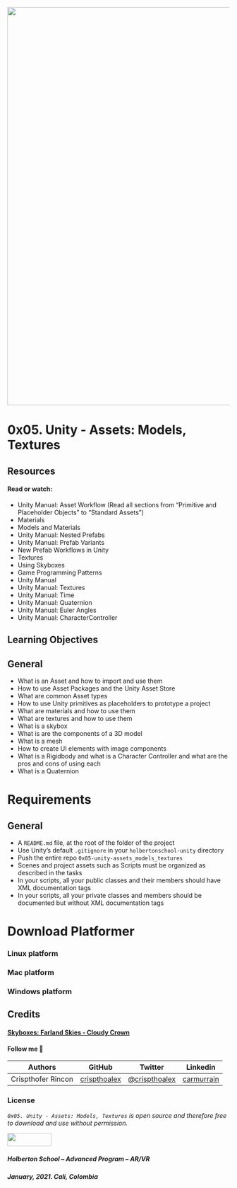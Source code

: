 <a href= "url"><img src="https://s3.amazonaws.com/intranet-projects-files/holbertonschool-cs-unity/435/0.gif" width="900px"></a>
<br>

# 0x05. Unity - Assets: Models, Textures

## Resources
#### Read or watch:

* Unity Manual: Asset Workflow (Read all sections from “Primitive and Placeholder Objects” to “Standard Assets”)
* Materials
* Models and Materials
* Unity Manual: Nested Prefabs
* Unity Manual: Prefab Variants
* New Prefab Workflows in Unity
* Textures
* Using Skyboxes
* Game Programming Patterns
* Unity Manual
* Unity Manual: Textures
* Unity Manual: Time
* Unity Manual: Quaternion
* Unity Manual: Euler Angles
* Unity Manual: CharacterController

## Learning Objectives

## General
* What is an Asset and how to import and use them
* How to use Asset Packages and the Unity Asset Store
* What are common Asset types
* How to use Unity primitives as placeholders to prototype a project
* What are materials and how to use them
* What are textures and how to use them
* What is a skybox
* What is are the components of a 3D model
* What is a mesh
* How to create UI elements with image components
* What is a Rigidbody and what is a Character Controller and what are the pros and cons of using each
* What is a Quaternion

# Requirements
## General
* A ``README.md`` file, at the root of the folder of the project
* Use Unity’s default ``.gitignore`` in your ``holbertonschool-unity`` directory
* Push the entire repo ``0x05-unity-assets_models_textures``
* Scenes and project assets such as Scripts must be organized as described in the tasks
* In your scripts, all your public classes and their members should have XML documentation tags
* In your scripts, all your private classes and members should be documented but without XML documentation tags

# Download Platformer

### Linux platform


### Mac platform


### Windows platform

## Credits
#### [Skyboxes: Farland Skies - Cloudy Crown](https://assetstore.unity.com/packages/2d/textures-materials/sky/farland-skies-cloudy-crown-60004#reviews)


#### Follow me 💬

| Authors | GitHub | Twitter | Linkedin |
| :---: | :---: | :---: | :---: |
| Crispthofer Rincon | [crispthoalex](https://github.com/crispthoalex) | [@crispthoalex](https://twitter.com/crispthoalex) | [carmurrain](https://www.linkedin.com/in/carmurrain) |

### License
*`0x05. Unity - Assets: Models, Textures` is open source and therefore free to download and use without permission.*

<a href="url"><img src="https://www.holbertonschool.com/holberton-logo.png" align="middle" width="100" height="30"></a>

##### Holberton School – Advanced Program – AR/VR
##### January, 2021. Cali, Colombia

